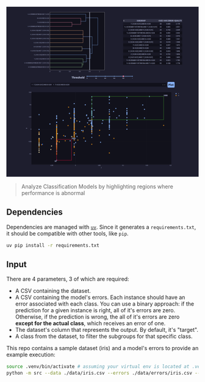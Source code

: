![Demo](./assets/demo.png)

> Analyze Classification Models by highlighting regions where performance is abnormal

## Dependencies

Dependencies are managed with [`uv`](https://github.com/astral-sh/uv). Since it generates a `requirements.txt`, it should be compatible with other tools, like `pip`.

```bash
uv pip install -r requirements.txt
```

## Input

There are 4 parameters, 3 of which are required:

- A CSV containing the dataset.
- A CSV containing the model's errors. Each instance should have an error associated with each class. You can use a binary approach: if the prediction for a given instance is right, all of it's errors are zero. Otherwise, if the prediction is wrong, the all of it's errors are zero **except for the actual class**, which receives an error of one.
- The dataset's column that represents the output. By default, it's "target".
- A class from the dataset, to filter the subgroups for that specific class.

This repo contains a sample dataset (iris) and a model's errors to provide an example execution:

```bash
source .venv/bin/activate # assuming your virtual env is located at .venv
python -m src --data ./data/iris.csv --errors ./data/errors/iris.csv --class setosa
```
